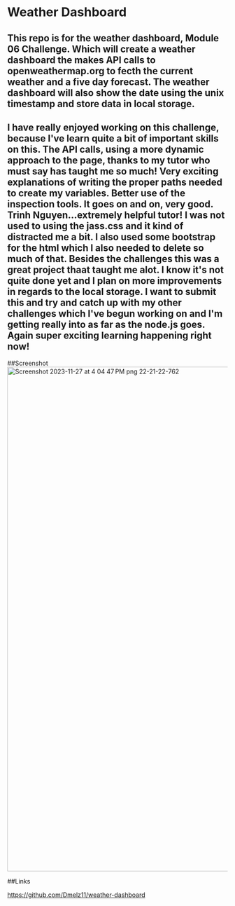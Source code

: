 # Weather Dashboard

## This repo is for the weather dashboard, Module 06 Challenge. Which will create a weather dashboard the makes API calls to openweathermap.org to fecth the current weather and a five day forecast. The weather dashboard will also show the date using the unix timestamp and store data in local storage.

## I have really enjoyed working on this challenge, because I've learn quite a bit of important skills on this. The API calls, using a more dynamic approach to the page, thanks to my tutor who must say has taught me so much! Very exciting explanations of writing the proper paths needed to create my variables. Better use of the inspection tools. It goes on and on, very good. Trinh Nguyen...extremely helpful tutor! I was not used to using the jass.css and it kind of distracted me a bit. I also used some bootstrap for the html which I also needed to delete so much of that. Besides the challenges this was a great project thaat taught me alot. I know it's not quite done yet and I plan on more improvements in regards to the local storage. I want to submit this and try and catch up with my other challenges which I've begun working on and I'm getting really into as far as the node.js goes. Again super exciting learning happening right now! 

##Screenshot<img width="1152" alt="Screenshot 2023-11-27 at 4 04 47 PM png 22-21-22-762" src="https://github.com/Dmelz11/weather-dashboard/assets/143745882/7850729b-efd4-41ca-a8de-099ca0efd821">




##Links

https://github.com/Dmelz11/weather-dashboard

